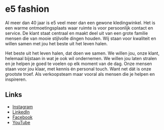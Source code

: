 # e5 fashion

Al meer dan 40 jaar is e5 veel meer dan een gewone kledingwinkel. Het is een warme ontmoetingsplaats waar ruimte is voor persoonlijk contact en service. De klant staat centraal en maakt deel uit van een grote familie mensen die van mooie stijlvolle dingen houden. Wij staan voor kwaliteit en willen samen met jou het beste uit het leven halen.

Het beste uit het leven halen, dat doen we samen. We willen jou, onze klant, helemaal bijstaan in wat je ook wil ondernemen. We willen jou laten stralen en je helpen je goed te voelen op elk moment van de dag. Onze mensen staan voor jou klaar, met kennis én personal touch. Want net dát is onze grootste troef. Als verkoopsteam maar vooral als mensen die je helpen en inspireren. 

## Links

* [Instagram](https://www.instagram.com/e5mode/)
* [LinkedIn](https://www.linkedin.com/company/e5-mode-nv/)
* [Facebook](https://www.facebook.com/e5mystyle)
* [YouTube](https://www.youtube.com/user/e5modenv)
